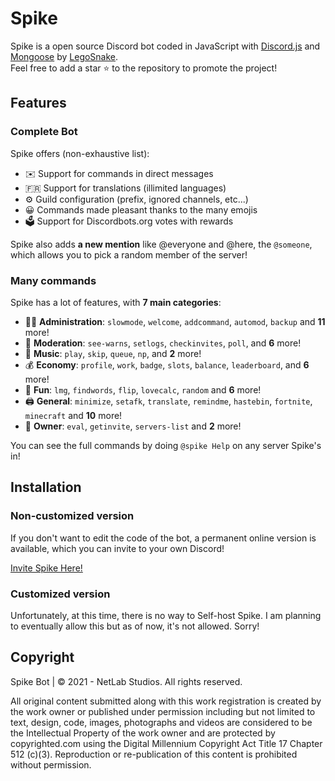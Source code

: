 # Spike


Spike is a open source Discord bot coded in JavaScript with [Discord.js](https://discord.js.org) and [Mongoose](https://mongoosejs.com/docs/api.html) by [LegoSnake](https://github.com/LegoSnake).  
Feel free to add a star ⭐ to the repository to promote the project!

## Features

### Complete Bot

Spike offers (non-exhaustive list):
*   ✉️ Support for commands in direct messages
*   🇫🇷 Support for translations (illimited languages)
*   ⚙️ Guild configuration (prefix, ignored channels, etc...)
*   😀 Commands made pleasant thanks to the many emojis
*   🗳️ Support for Discordbots.org votes with rewards

Spike also adds **a new mention** like @everyone and @here, the `@someone`, which allows you to pick a random member of the server!

### Many commands

Spike has a lot of features, with **7 main categories**:

*   👩‍💼 **Administration**: `slowmode`, `welcome`, `addcommand`, `automod`, `backup` and **11** more! 
*   🚓 **Moderation**: `see-warns`, `setlogs`, `checkinvites`, `poll`, and **6** more! 
*   🎵 **Music**: `play`, `skip`, `queue`, `np`, and **2** more! 
*   💰 **Economy**: `profile`, `work`, `badge`, `slots`, `balance`, `leaderboard`, and **6** more! 
*   👻 **Fun**: `lmg`, `findwords`, `flip`, `lovecalc`, `random` and **6** more! 
*   🖨️ **General**: `minimize`, `setafk`, `translate`, `remindme`, `hastebin`, `fortnite`, `minecraft` and **10** more! 
*   👑 **Owner**: `eval`, `getinvite`, `servers-list` and **2** more!

You can see the full commands by doing `@spike Help` on any server Spike's in!

## Installation

### Non-customized version

If you don't want to edit the code of the bot, a permanent online version is available, which you can invite to your own Discord!   

[Invite Spike Here!](https://discord.com/api/oauth2/authorize?client_id=784206699933859871&permissions=8&scope=bot)

### Customized version

Unfortunately, at this time, there is no way to Self-host Spike. I am planning to eventually allow this but as of now, it's not allowed. Sorry!

## Copyright

Spike Bot | © 2021 - NetLab Studios. All rights reserved.

All original content submitted along with this work registration is created by the work owner or published under permission including but not limited to text, design, code, images, photographs and videos are considered to be the Intellectual Property of the work owner and are protected by copyrighted.com using the Digital Millennium Copyright Act Title 17 Chapter 512 (c)(3). Reproduction or re-publication of this content is prohibited without permission. 
